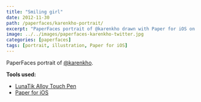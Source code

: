 ```yaml
---
title: "Smiling girl"
date: 2012-11-30
path: /paperfaces/karenkho-portrait/
excerpt: "PaperFaces portrait of @karenkho drawn with Paper for iOS on an iPad."
image: ../../images/paperfaces-karenkho-twitter.jpg
categories: [paperfaces]
tags: [portrait, illustration, Paper for iOS]
---
```


PaperFaces portrait of [@karenkho](https://twitter.com/karenkho).

**Tools used:**

- [LunaTik Alloy Touch Pen](https://www.amazon.com/gp/product/B00821TR7G/ref=as_li_ss_tl?ie=UTF8&tag=mademist-20&linkCode=as2&camp=1789&creative=390957&creativeASIN=B00821TR7G)
- [Paper for iOS](https://paper.bywetransfer.com/)
